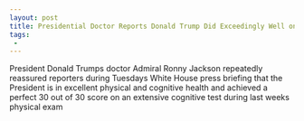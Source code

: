 ```yaml
---
layout: post
title: Presidential Doctor Reports Donald Trump Did Exceedingly Well on Cognitive Assessment 3030
tags:
 -
---
```

President Donald Trumps doctor Admiral Ronny Jackson repeatedly reassured reporters during Tuesdays White House press briefing that the President is in excellent physical and cognitive health and achieved a perfect 30 out of 30 score on an extensive cognitive test during last weeks physical exam
